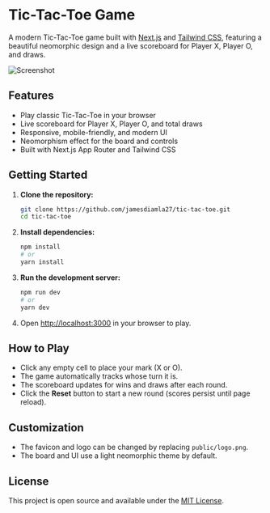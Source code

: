 # Tic-Tac-Toe Game

A modern Tic-Tac-Toe game built with [Next.js](https://nextjs.org/) and [Tailwind CSS](https://tailwindcss.com/), featuring a beautiful neomorphic design and a live scoreboard for Player X, Player O, and draws.

![Screenshot](public/screenshot.png.png)

## Features

- Play classic Tic-Tac-Toe in your browser
- Live scoreboard for Player X, Player O, and total draws
- Responsive, mobile-friendly, and modern UI
- Neomorphism effect for the board and controls
- Built with Next.js App Router and Tailwind CSS

## Getting Started

1. **Clone the repository:**
   ```bash
   git clone https://github.com/jamesdiamla27/tic-tac-toe.git
   cd tic-tac-toe
   ```
2. **Install dependencies:**
   ```bash
   npm install
   # or
   yarn install
   ```
3. **Run the development server:**
   ```bash
   npm run dev
   # or
   yarn dev
   ```
4. Open [http://localhost:3000](http://localhost:3000) in your browser to play.

## How to Play
- Click any empty cell to place your mark (X or O).
- The game automatically tracks whose turn it is.
- The scoreboard updates for wins and draws after each round.
- Click the **Reset** button to start a new round (scores persist until page reload).

## Customization
- The favicon and logo can be changed by replacing `public/logo.png`.
- The board and UI use a light neomorphic theme by default.

## License

This project is open source and available under the [MIT License](LICENSE).
